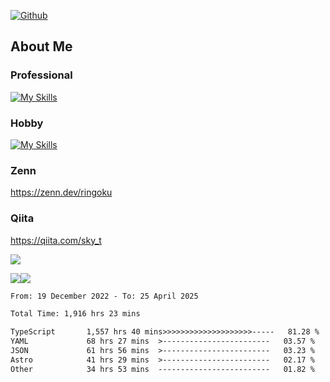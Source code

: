 [![Github](https://img.shields.io/github/followers/skyt-a?label=Follow&style=social)](https://github.com/skyt-a)

## About Me
### Professional
[![My Skills](https://skillicons.dev/icons?i=react,ts,js,nodejs,java,graphql,firebase,githubactions&theme=light)](https://skillicons.dev)
### Hobby
[![My Skills](https://skillicons.dev/icons?i=unity,rust,py&theme=light)](https://skillicons.dev)

### Zenn
https://zenn.dev/ringoku
### Qiita
https://qiita.com/sky_t


![](https://github-profile-summary-cards.vercel.app/api/cards/profile-details?username=skyt-a&theme=default)

![](https://github-profile-summary-cards.vercel.app/api/cards/repos-per-language?username=skyt-a&theme=default)![](https://github-profile-summary-cards.vercel.app/api/cards/stats?username=RinGoku&theme=default)

<!--START_SECTION:waka-->

```txt
From: 19 December 2022 - To: 25 April 2025

Total Time: 1,916 hrs 23 mins

TypeScript       1,557 hrs 40 mins>>>>>>>>>>>>>>>>>>>>-----   81.28 %
YAML             68 hrs 27 mins  >------------------------   03.57 %
JSON             61 hrs 56 mins  >------------------------   03.23 %
Astro            41 hrs 29 mins  >------------------------   02.17 %
Other            34 hrs 53 mins  -------------------------   01.82 %
```

<!--END_SECTION:waka-->

